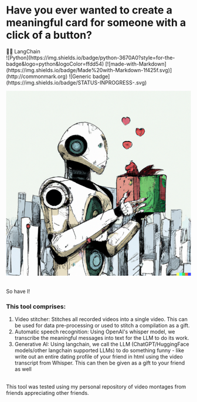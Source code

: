 # Have you ever wanted to create a meaningful card for someone with a click of a button?

<div>
🦜️🔗 LangChain <br>
![Python](https://img.shields.io/badge/python-3670A0?style=for-the-badge&logo=python&logoColor=ffdd54)
[![made-with-Markdown](https://img.shields.io/badge/Made%20with-Markdown-1f425f.svg)](http://commonmark.org)
![Generic badge](https://img.shields.io/badge/STATUS-INPROGRESS-<COLOR>.svg)

</div>

<p align="center">
  <img src="images/AI_gift.png">
</p> <br>
So have I! 

### This tool comprises:
1. Video stitcher: Stitches all recorded videos into a single video. This can be used for data pre-processing or used to stitch a compilation as a gift.
2. Automatic speech recognition: Using OpenAI's whisper model, we transcribe the meaningful messages into text for the LLM to do its work.
3. Generative AI: Using langchain, we call the LLM (ChatGPT/HuggingFace models/other langchain supported LLMs) to do something funny - like write out an entire dating profile of your friend in html using the video transcript from Whisper. This can then be given as a gift to your friend as well
<br>
This tool was tested using my personal repository of video montages from friends appreciating other friends.
